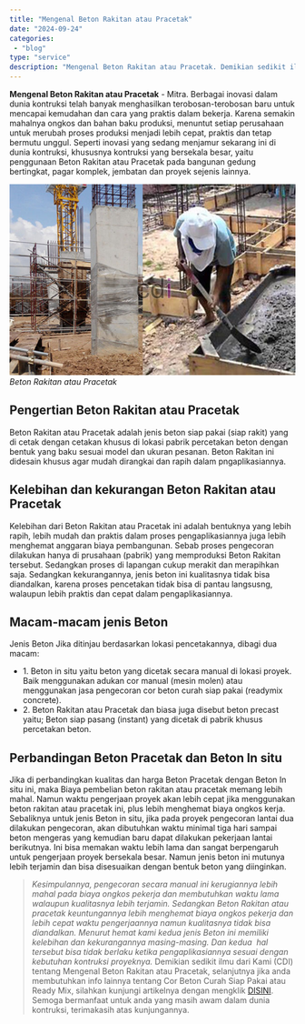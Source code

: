 ```yaml
---
title: "Mengenal Beton Rakitan atau Pracetak"
date: "2024-09-24"
categories:
 - "blog"
type: "service"
description: "Mengenal Beton Rakitan atau Pracetak. Demikian sedikit ilmu dari Kami (CDI) tentang Mengenal Beton Rakitan atau Pracetak, selanjutnya jika an..."
---
```


**Mengenal Beton Rakitan atau Pracetak** - Mitra. Berbagai inovasi dalam dunia kontruksi telah banyak menghasilkan terobosan-terobosan baru untuk mencapai kemudahan dan cara yang praktis dalam bekerja. Karena semakin mahalnya ongkos dan bahan baku produksi, menuntut setiap perusahaan untuk merubah proses produksi menjadi lebih cepat, praktis dan tetap bermutu unggul. Seperti inovasi yang sedang menjamur sekarang ini di dunia kontruksi, khususnya kontruksi yang bersekala besar, yaitu penggunaan Beton Rakitan atau Pracetak pada bangunan gedung bertingkat, pagar komplek, jembatan dan proyek sejenis lainnya.

![Beton Rakitan atau Pracetak](/images/blog/beton-cor-manual-dan-pracetak.jpg)
*Beton Rakitan atau Pracetak*

 ## Pengertian Beton Rakitan atau Pracetak

Beton Rakitan atau Pracetak adalah jenis beton siap pakai (siap rakit) yang di cetak dengan cetakan khusus di lokasi pabrik percetakan beton dengan bentuk yang baku sesuai model dan ukuran pesanan. Beton Rakitan ini didesain khusus agar mudah dirangkai dan rapih dalam pngaplikasiannya.

 ## Kelebihan dan kekurangan Beton Rakitan atau Pracetak

Kelebihan dari Beton Rakitan atau Pracetak ini adalah bentuknya yang lebih rapih, lebih mudah dan praktis dalam proses pengaplikasiannya juga lebih menghemat anggaran biaya pembangunan. Sebab proses pengecoran dilakukan hanya di prusahaan (pabrik) yang memproduksi Beton Rakitan tersebut. Sedangkan proses di lapangan cukup merakit dan merapihkan saja. Sedangkan kekurangannya, jenis beton ini kualitasnya tidak bisa diandalkan, karena proses pencetakan tidak bisa di pantau langsusng, walaupun lebih praktis dan cepat dalam pengaplikasiannya.

 ## Macam-macam jenis Beton

Jenis Beton Jika ditinjau berdasarkan lokasi pencetakannya, dibagi dua macam:

- 1\. Beton in situ yaitu beton yang dicetak secara manual di lokasi proyek. Baik menggunakan adukan cor manual (mesin molen) atau menggunakan jasa pengecoran cor beton curah siap pakai (readymix concrete).
- 2\. Beton Rakitan atau Pracetak dan biasa juga disebut beton precast yaitu; Beton siap pasang (instant) yang dicetak di pabrik khusus percetakan beton.

 ## Perbandingan Beton Pracetak dan Beton In situ

Jika di perbandingkan kualitas dan harga Beton Pracetak dengan Beton In situ ini, maka Biaya pembelian beton rakitan atau pracetak memang lebih mahal. Namun waktu pengerjaan proyek akan lebih cepat jika menggunakan beton rakitan atau pracetak ini, plus lebih menghemat biaya ongkos kerja. Sebaliknya untuk jenis Beton in situ, jika pada proyek pengecoran lantai dua dilakukan pengecoran, akan dibutuhkan waktu minimal tiga hari sampai beton mengeras yang kemudian baru dapat dilakukan pekerjaan lantai berikutnya. Ini bisa memakan waktu lebih lama dan sangat berpengaruh untuk pengerjaan proyek bersekala besar. Namun jenis beton ini mutunya lebih terjamin dan bisa disesuaikan dengan bentuk beton yang diinginkan.

> _Kesimpulannya, pengecoran secara manual ini kerugiannya lebih mahal pada biaya ongkos pekerja dan membutuhkan waktu lama walaupun kualitasnya lebih terjamin. Sedangkan Beton Rakitan atau pracetak keuntungannya lebih menghemat biaya ongkos pekerja dan lebih cepat waktu pengerjaannya namun kualitasnya tidak bisa diandalkan. Menurut hemat kami kedua jenis Beton ini memiliki kelebihan dan kekurangannya masing-masing. Dan kedua  hal tersebut bisa tidak berlaku ketika pengaplikasiannya sesuai dengan kebutuhan kontruksi proyeknya._
Demikian sedikit ilmu dari Kami (CDI) tentang Mengenal Beton Rakitan atau Pracetak, selanjutnya jika anda membutuhkan info lainnya tentang Cor Beton Curah Siap Pakai atau Ready Mix, silahkan kunjungi artikelnya dengan mengklik [DISINI](/blog/ready-mix-concrete-atau-cor-beton-curah-siap-pakai "cor beton curah siap pakai"). Semoga bermanfaat untuk anda yang masih awam dalam dunia kontruksi, terimakasih atas kunjungannya.

